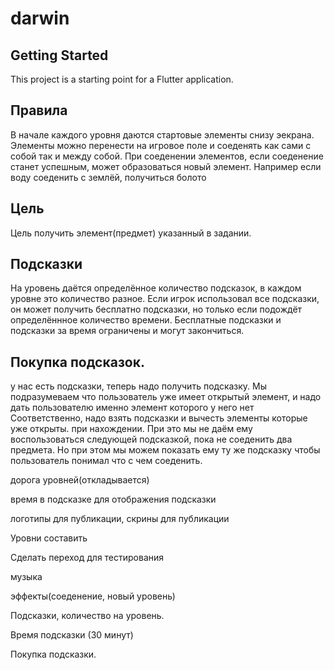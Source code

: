 # darwin
## Getting Started

This project is a starting point for a Flutter application.

## Правила
В начале каждого уровня даются стартовые элементы снизу эекрана.
Элементы можно перенести на игровое поле и соеденять как сами с собой так и между собой. 
При соеденении элементов, если соеденение станет успешным, может образоваться новый элемент.
Например если воду соеденить с землёй, получиться болото

## Цель
Цель получить элемент(предмет) указанный в задании.

## Подсказки
На уровень даётся определённое количество подсказок, в каждом уровне это количество разное.
Если игрок использовал все подсказки, он может получить бесплатно подсказки, но только если подождёт определённное количество времени.
Бесплатные подсказки и подсказки за время ограничены и могут закончиться. 


## Покупка подсказок.
у нас есть подсказки, теперь надо получить подсказку. Мы подразумеваем что
пользователь уже имеет открытый элемент, и надо дать пользователю
именно элемент которого у него нет
Соответственно, надо взять подсказки и вычесть элементы которые уже открыты.
при нахождении. При это мы не даём ему воспользоваться следующей подсказкой,
пока не соеденить два предмета. Но при этом мы можем показать ему ту же подсказку
чтобы пользователь понимал что с чем соеденить.



дорога уровней(откладывается)

время в подсказке для отображения подсказки

логотипы для публикации, 
скрины для публикации

Уровни составить

Сделать переход для тестирования

музыка

эффекты(соеденение, новый уровень)

Подсказки, количество на уровень.

Время подсказки (30 минут)

Покупка подсказки.

 